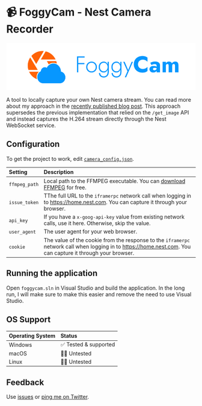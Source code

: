 # 📹 FoggyCam - Nest Camera Recorder

![FoggyCam Logo](/media/foggycam-logo.png)

A tool to locally capture your own Nest camera stream. You can read more about my approach in the [recently published blog post](https://den.dev/blog/free-nest-video-recording/). This approach supersedes the previous implementation that relied on the `/get_image` API and instead captures the H.264 stream directly through the Nest WebSocket service.

## Configuration

To get the project to work, edit [`camera_config.json`](/foggycam/camera_config.json).

| Setting | Description |
|:--------|:------------|
| `ffmpeg_path` | Local path to the FFMPEG executable. You can [download FFMPEG](https://ffmpeg.org/download.html) for free. |
| `issue_token` | TThe full URL to the `iframerpc` network call when logging in to https://home.nest.com. You can capture it through your browser. |
| `api_key` | If you have a `x-goog-api-key` value from existing network calls, use it here. Otherwise, skip the value. |
| `user_agent` | The user agent for your web browser. |
| `cookie` | The value of the cookie from the response to the `iframerpc` network call when logging in to https://home.nest.com. You can capture it through your browser. |

## Running the application

Open `foggycam.sln` in Visual Studio and build the application. In the long run, I will make sure to make this easier and remove the need to use Visual Studio.

## OS Support

| Operating System | Status |
|:-----------------|:-------|
| Windows          | ✅ Tested & supported |
| macOS            | 🙋‍♂️ Untested |
| Linux            | 🙋‍♂️ Untested |

## Feedback

Use [issues](https://github.com/dend/foggycam/issues) or [ping me on Twitter](https://twitter.com/denniscode).